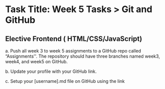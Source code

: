 # Task Title: Week 5 Tasks > Git and GitHub
## Elective Frontend ( HTML/CSS/JavaScript)


a. Push all week 3 to week 5 assignments to a GitHub repo called “Assignments''. The repository should have three branches named week3, week4, and week5 on GitHub.

b. Update your profile with your GitHub link.

c. Setup your [username].md file on GitHub using the link
